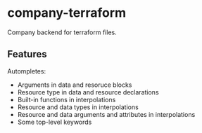 # company-terraform

Company backend for terraform files.

## Features

Autompletes:

 - Arguments in data and resoruce blocks
 - Resource type in data and resource declarations
 - Built-in functions in interpolations
 - Resource and data types in interpolations
 - Resource and data arguments and attributes in interpolations
 - Some top-level keywords
